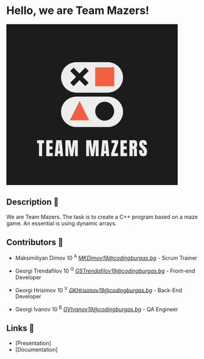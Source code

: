 # Hello, we are Team Mazers!

<img src="Pictures/mrtvdd.png" width="450px">

## Description 📝
We are Team Mazers. The task is to create a C++ program based on a maze game. An essential is using dynamic arrays.

## Contributors 🧔

- Maksimiliyan Dimov 10 <sup>A</sup> *<MKDimov19@codingburgas.bg>* - Scrum Trainer

- Georgi Trendafilov 10 <sup>G</sup> *<GSTrendafilov19@codingburgas.bg>* - Front-end Developer

- Georgi Hrisimov 10 <sup>V</sup> *<GKHrisimov19@codingburgas.bg>* - Back-End Developer

- Georgi Ivanov 10 <sup>B</sup> *<GVIvanov19@codingburgas.bg>* - QA Engineer

## Links 🔗

* [Presentation]
* [Documentation]